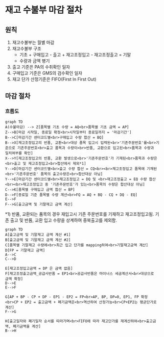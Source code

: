 # 재고 수불부 마감 절차

## 원칙

1. 재고수불부는 월별 마감
2. 재고수불부 구조
   - 기초 + 구매입고 - 출고 + 재고조정입고 - 재고조정출고 = 기말
   - 수량과 금액 병기
3. 출고 기준은 PA의 수취확인 일자
4. 구매입고 기준은 GMS의 검수확인 일자
5. 재고 단가 산정기준은 FIFO(First In First Out)

## 마감 절차

### 흐름도

```mermaid
graph TD
A(수불마감) --> Z[품목별 기초 수량 = AQ<br>품목별 기초 금액 = AP]
Z-->B[마감 시작일, 종료일 확정<br>시작일부터 종료일까지 = '마감기간']
B-->C[마감기간 센터코드별<br>구매입고 수량 합산 = BQ]
B-->X[재고조정입고의 반품, 교환<br>대상 품목 입고시 입력된<br>'기존주문번호'를<br>기준으로 기존주문번호<br>출고 품목과 수량이<br>반품, 교환으로 입고된<br>품목과 수량과 일치여부를 확인]
X-->Y[재고조정입고의 반품, 교환 발생으로<br>'기존주문번호'가 기재된<br>품목과 수량은<br>출고 및 재고조정입고<br>합산에서 제외*1]
Y-->D[마감기간 센터코드별<br>출고 수량 합산 = CQ<br><br>재고조정입고 품목에 기재된<br>'기존주문번호' 품목의 출고수량은<br>합산대상 아님]
Y-->E[마감기간 센터코드별<br>재고조정입고 = DQ 및 <br>재고조정출고 = EQ 수량 합산<br><br>재고조정입고 중 '기존주문번호'가 있는<br>품목의 수량은 합산대상 아님]
C-->K[품목별 구매입고 금액 합산 = BP]
D-->F[종료일 기준 품목별 수량 계산<br>FQ = AQ + BQ - CQ + DQ - EQ]
E-->F
F-->G[출고금액 및 기말재고 금액 계산]
```

\*1) 반품, 교환되는 품목의 경우 재입고시 기존 주문번호를 기재하고 재고조정입고됨. 기존 출고 및 반품, 교환 입고 수량을 상계하여 중복출고를 제외함.

```mermaid
graph TD
A[출고금액 및 기말재고 금액 계산 #1]
B[출고금액 및 기말재고 금액 계산 #2]
C[품목별 기말재고 수량에<br>최근 입고 단가를 mapping하여<br>기말재고금액 계산]
D[FP = 기말재고 금액]
A-->C
C-->D

E[재고조정입고금액 = DP 은 금액 없음]
F[재고조정출고금액_공급사반품 = EP1<br>공급사반품은 마이너스 세금계산서<br>대상으로 금액 확정]
D-->E
E-->F

G[AP + BP - CP + DP - EP1 - EP2 = FP<br>AP, BP, DP=0, EP1, FP 확정<br>CP + EP2 = 출고금액 + 폐기금액은<br>역산하여 산정가능<br>CP+EP2는 평균단가로 계산]
F-->G

H[출고일자와 폐기일자 순서를 따라가며<br>FIFO에 따라 재고단가를 재계산하여<br>출고금액, 폐기금액을 계산]
B-->H
```
